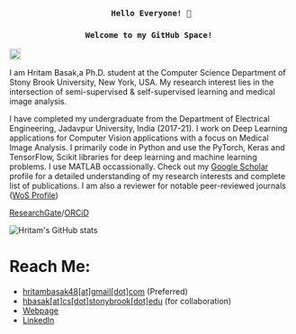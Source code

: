 <h3 align='center'><code>Hello Everyone! 👋<br/></code></h3>
<h3 align='center'><code>Welcome to my GitHub Space! <br/></code></h3>
<p><img height="20" align='center' src="https://visitor-badge.laobi.icu/badge?page_id=hritam-98" alt="visitor badge"/></p>
I am Hritam Basak,a Ph.D. student at the Computer Science Department of Stony Brook University, New York, USA. My research interest lies in the intersection of semi-supervised & self-supervised learning and medical image analysis.  

I have completed my undergraduate from the Department of Electrical Engineering, Jadavpur University, India (2017-21). I work on Deep Learning applications for Computer Vision applications with a focus on Medical Image Analysis. I primarily code in Python and use the PyTorch, Keras and TensorFlow, Scikit libraries for deep learning and machine learning problems. I use MATLAB occassionally. Check out my [Google Scholar](https://scholar.google.com/citations?user=29wTOh4AAAAJ&hl=en) profile for a detailed understanding of my research interests and complete list of publications. I am also a reviewer for notable peer-reviewed journals ([WoS Profile](https://www.webofscience.com/wos/author/record/2346744))

[ResearchGate](https://www.researchgate.net/profile/Hritam-Basak)/[ORCiD](https://orcid.org/0000-0001-5921-1230)

![Hritam's GitHub stats](https://github-readme-stats.vercel.app/api?username=hritam-98&count_private=true&show_icons=true&theme=radical)


# Reach Me:
- [hritambasak48[at]gmail[dot]com](mailto:hritambasak48@gmail.com) (Preferred)
- [hbasak[at]cs[dot]stonybrook[dot]edu](mailto:hbasak@cs.stonybrook.edu) (for collaboration) 
- [Webpage](https://hritam-98.github.io/)
- [LinkedIn](https://www.linkedin.com/in/hritam-basak-a66114166/)
